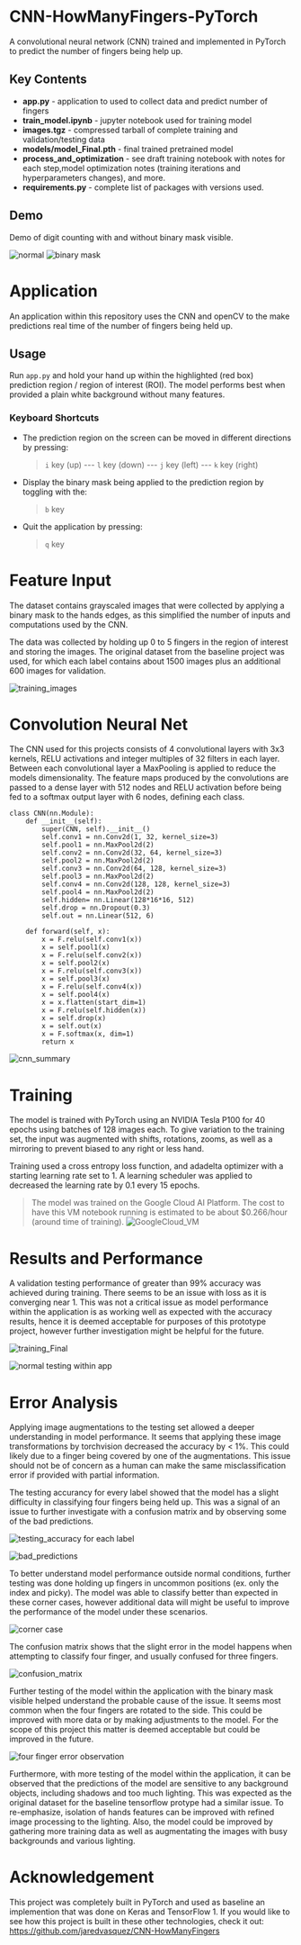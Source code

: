 # CNN-HowManyFingers-PyTorch
A convolutional neural network (CNN) trained and implemented in PyTorch to predict the number of fingers being help up.

## Key Contents
* **app.py** - application to used to collect data and predict number of fingers 
* **train_model.ipynb** - jupyter notebook used for training model
* **images.tgz** - compressed tarball of complete training and validation/testing data
* **models/model_Final.pth** - final trained pretrained model
* **process_and_optimization** - see draft training notebook with notes for each step,model optimization notes (training iterations and hyperparameters changes), and more.
* **requirements.py** - complete list of packages with versions used.

## Demo
Demo of digit counting with and without binary mask visible. 

![normal](process_and_optimization/demo/ordered.gif)
![binary mask](process_and_optimization/demo/binarymask.gif)

# Application
An application within this repository uses the CNN and openCV to the make predictions real time of the number of fingers being held up.

## Usage
Run `app.py` and hold your hand up within the highlighted (red box) prediction region / region of interest (ROI).
The model performs best when provided a plain white background without many features.

### Keyboard Shortcuts
* The prediction region on the screen can be moved in different directions by pressing: 
    >  `i` key (up) --- `l` key (down) --- `j` key (left) --- `k` key (right)
* Display the binary mask being applied to the prediction region by toggling with the:
    >  `b` key
* Quit the application by pressing:
    >  `q` key

# Feature Input
The dataset contains grayscaled images that were collected by applying a binary mask to the hands edges, as this simplified the number of inputs and computations used by the CNN. 

The data was collected by holding up 0 to 5 fingers in the region of interest and storing the images. 
The original dataset from the baseline project was used, for which each label contains about 1500 images plus an additional 600 images for validation.

![training_images](process_and_optimization/readme-support/training_images.png)

# Convolution Neural Net

The CNN used for this projects consists of 4 convolutional layers with 3x3 kernels, RELU activations and integer multiples of 32 filters in each layer. Between each convolutional layer a MaxPooling is applied to reduce the models dimensionality. The feature maps produced by the convolutions are passed to a dense layer with 512 nodes and RELU activation before being fed to a softmax output layer with 6 nodes, defining each class.

```
class CNN(nn.Module):
    def __init__(self):
        super(CNN, self).__init__()
        self.conv1 = nn.Conv2d(1, 32, kernel_size=3)
        self.pool1 = nn.MaxPool2d(2)
        self.conv2 = nn.Conv2d(32, 64, kernel_size=3)
        self.pool2 = nn.MaxPool2d(2)
        self.conv3 = nn.Conv2d(64, 128, kernel_size=3)
        self.pool3 = nn.MaxPool2d(2)
        self.conv4 = nn.Conv2d(128, 128, kernel_size=3)
        self.pool4 = nn.MaxPool2d(2)
        self.hidden= nn.Linear(128*16*16, 512) 
        self.drop = nn.Dropout(0.3) 
        self.out = nn.Linear(512, 6)

    def forward(self, x):
        x = F.relu(self.conv1(x))
        x = self.pool1(x)
        x = F.relu(self.conv2(x))
        x = self.pool2(x)
        x = F.relu(self.conv3(x))
        x = self.pool3(x)
        x = F.relu(self.conv4(x))
        x = self.pool4(x)
        x = x.flatten(start_dim=1)
        x = F.relu(self.hidden(x))
        x = self.drop(x)
        x = self.out(x)
        x = F.softmax(x, dim=1)
        return x
```

![cnn_summary](process_and_optimization/readme-support/cnn_summary.png)

# Training
The model is trained with PyTorch using an NVIDIA Tesla P100 for 40 epochs using batches of 128 images each.
To give variation to the training set, the input was augmented with shifts, rotations, zooms, as well as a mirroring to prevent biased to any right or less hand.

Training used a cross entropy loss function, and adadelta optimizer with a starting learning rate set to 1. A learning scheduler was applied to decreased the learning rate by 0.1 every 15 epochs.

> The model was trained on the Google Cloud AI Platform. The cost to have this VM notebook running is estimated to be about $0.266/hour (around time of training). 
![GoogleCloud_VM](process_and_optimization/readme-support/GoogleCloud_VM.png)

# Results and Performance
A validation testing performance of greater than 99% accuracy was achieved during training. There seems to be an issue with loss as it is converging near 1. This was not a critical issue as model performance within the application is as working well as expected with the accuracy results, hence it is deemed acceptable for purposes of this prototype project, however further investigation might be helpful for the future.

![training_Final](process_and_optimization/results/training_Final.png)

![normal testing within app](process_and_optimization/demo/ordered_2.gif)

# Error Analysis 
Applying image augmentations to the testing set allowed a deeper understanding in model performance. It seems that applying these image transformations by torchvision decreased the accuracy by < 1%. This could likely due to a finger being covered by one of the augmentations. This issue should not be of concern as a human can make the same misclassification error if provided with partial information.

The testing accurancy for every label showed that the model has a slight difficulty in classifying four fingers being held up. This was a signal of an issue to further investigate with a confusion matrix and by observing some of the bad predictions.

![testing_accuracy for each label](process_and_optimization/readme-support/testing_accuracy.png)

![bad_predictions](process_and_optimization/readme-support/bad_predictions.png)

To better understand model performance outside normal conditions, further testing was done holding up fingers in uncommon positions (ex. only the index and picky). The model was able to classify better than expected in these corner cases, however additional data will might be useful to improve the performance of the model under these scenarios.

![corner case](process_and_optimization/demo/cornerCase.gif)

The confusion matrix shows that the slight error in the model happens when attempting to classify four finger, and usually confused for three fingers.

![confusion_matrix](process_and_optimization/readme-support/confusion_matrix.png)

Further testing of the model within the application with the binary mask visible helped understand the probable cause of the issue. It seems most common when the four fingers are rotated to the side. This could be improved with more data or by making adjustments to the model. For the scope of this project this matter is deemed acceptable but could be improved in the future.

![four finger error observation](process_and_optimization/demo/misclassification.gif)

Furthermore, with more testing of the model within the application, it can be observed that the predictions of the model are sensitive to any background objects, including shadows and too much lighting.
This was expected as the original dataset for the baseline tensorflow protype had a similar issue. 
To re-emphasize, isolation of hands features can be improved with refined image processing to the lighting. 
Also, the model could be improved by gathering more training data as well as augmentating the images with busy backgrounds and various lighting.

# Acknowledgement
This project was completely built in PyTorch and used as baseline an implemention that was done on Keras and TensorFlow 1. If you would like to see how this project is built in these other technologies, check it out:
https://github.com/jaredvasquez/CNN-HowManyFingers
